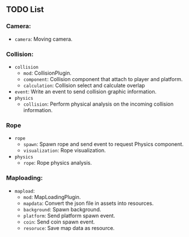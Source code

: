 ## TODO List

### **Camera**:
- `camera`: Moving camera.

### **Collision**:

- `collision`
  - `mod`: CollisionPlugin.
  - `component`: Collision component that attach to player and platform.
  - `calculation`: Collision select and calculate overlap
- `event`: Write an event to send collision graphic information.
- `physics`
  - `collision`: Perform physical analysis on the incoming collision information.

### **Rope**

- `rope`
  - `spawn`: Spawn rope and send event to request Physics component.
  - `visualization`: Rope visualization.
- `physics`
  - `rope`: Rope physics analysis.

### **Maploading**:

- `mapload`:
  - `mod`: MapLoadingPlugin.
  - `mapdata`: Convert the json file in assets into resources.
  - `background`: Spawn background.
  - `platform`: Send platform spawn event.
  - `coin`: Send coin spawn event.
  - `resoruce`: Save map data as resource.